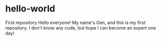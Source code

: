 # hello-world
First repository
Hello everyone!
My name's Gen, and this is my first repository.
I don't know any code, but hope I can become an expert one day!

